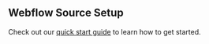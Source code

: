 ## Webflow Source Setup

Check out our [quick start guide](https://docs.buildable.dev/) to learn how to get started.